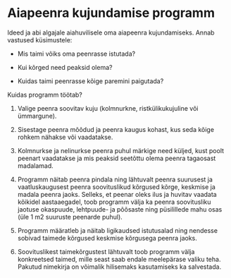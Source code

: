 # Aiapeenra kujundamise programm

Ideed ja abi algajale aiahuvilisele oma aiapeenra kujundamiseks. Annab vastused küsimustele:

- Mis taimi võiks oma peenrasse istutada?

- Kui kõrged need peaksid olema?

- Kuidas taimi peenrasse kõige paremini paigutada?

Kuidas programm töötab?

1. Valige peenra soovitav kuju (kolmnurkne, ristkülikukujuline või ümmargune).

2. Sisestage peenra mõõdud ja peenra kaugus kohast, kus seda kõige rohkem nähakse või vaadatakse.

3. Kolmnurkse ja nelinurkse peenra puhul märkige need küljed, kust poolt peenart vaadatakse ja mis peaksid seetõttu olema peenra tagaosast madalamad.

4. Programm näitab peenra pindala ning lähtuvalt peenra suurusest ja vaatluskaugusest peenra soovituslikud kõrgused kõrge, keskmise ja madala peenra jaoks. Selleks, et peenar oleks ilus ja huvitav vaadata kõikidel aastaaegadel, toob programm välja ka peenra soovitusliku jaotuse okaspuude, lehtpuude- ja põõsaste ning püsilillede mahu osas (üle 1 m2 suuruste peenarde puhul).

5. Programm määratleb ja näitab ligikaudsed istutusalad ning nendesse sobivad taimede kõrgused keskmise kõrgusega peenra jaoks.

6. Soovituslikest taimekõrgustest lähtuvalt toob programm välja konkreetsed taimed, mille seast saab endale meelepärase valiku teha. Pakutud nimekirja on võimalik hilisemaks kasutamiseks ka salvestada.
